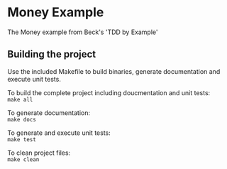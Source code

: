 # Money Example

The Money example from Beck's 'TDD by Example'

## Building the project

Use the included Makefile to build binaries, generate documentation and execute unit tests.

To build the complete project including doucmentation and unit tests:  
`make all`

To generate documentation:  
`make docs`

To generate and execute unit tests:  
`make test`

To clean project files:  
`make clean`
